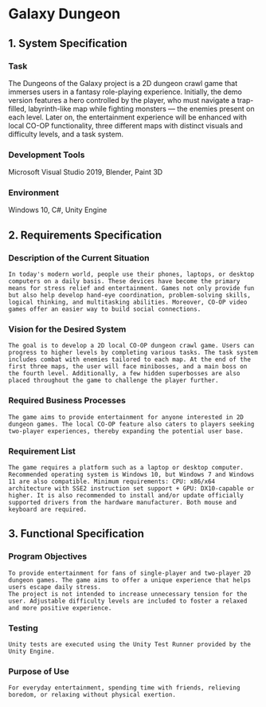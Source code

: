 #                           Galaxy Dungeon

## 1.	System Specification

### Task
The Dungeons of the Galaxy project is a 2D dungeon crawl game that immerses users in a fantasy role-playing experience. Initially, the demo version features a hero controlled by the player, who must navigate a trap-filled, labyrinth-like map while fighting monsters — the enemies present on each level. Later on, the entertainment experience will be enhanced with local CO-OP functionality, three different maps with distinct visuals and difficulty levels, and a task system.

### Development Tools
Microsoft Visual Studio 2019, Blender, Paint 3D

### Environment
Windows 10, C#, Unity Engine


## 2.	Requirements Specification

### Description of the Current Situation
	In today's modern world, people use their phones, laptops, or desktop computers on a daily basis. These devices have become the primary means for stress relief and entertainment. Games not only provide fun but also help develop hand-eye coordination, problem-solving skills, logical thinking, and multitasking abilities. Moreover, CO-OP video games offer an easier way to build social connections.

### Vision for the Desired System
	The goal is to develop a 2D local CO-OP dungeon crawl game. Users can progress to higher levels by completing various tasks. The task system includes combat with enemies tailored to each map. At the end of the first three maps, the user will face minibosses, and a main boss on the fourth level. Additionally, a few hidden superbosses are also placed throughout the game to challenge the player further.

### Required Business Processes
	The game aims to provide entertainment for anyone interested in 2D dungeon games. The local CO-OP feature also caters to players seeking two-player experiences, thereby expanding the potential user base.

### Requirement List
	The game requires a platform such as a laptop or desktop computer. Recommended operating system is Windows 10, but Windows 7 and Windows 11 are also compatible. Minimum requirements: CPU: x86/x64 architecture with SSE2 instruction set support + GPU: DX10-capable or higher. It is also recommended to install and/or update officially supported drivers from the hardware manufacturer. Both mouse and keyboard are required.


## 3.	Functional Specification

### Program Objectives
	To provide entertainment for fans of single-player and two-player 2D dungeon games. The game aims to offer a unique experience that helps users escape daily stress.
	The project is not intended to increase unnecessary tension for the user. Adjustable difficulty levels are included to foster a relaxed and more positive experience.

### Testing
	Unity tests are executed using the Unity Test Runner provided by the Unity Engine.

### Purpose of Use
	For everyday entertainment, spending time with friends, relieving boredom, or relaxing without physical exertion.
